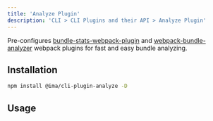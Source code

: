 ```yaml
---
title: 'Analyze Plugin'
description: 'CLI > CLI Plugins and their API > Analyze Plugin'
---
```


Pre-configures [bundle-stats-webpack-plugin](https://npmjs.com/package/bundle-stats-webpack-plugin) and [webpack-bundle-analyzer](https://npmjs.com/package/webpack-bundle-analyzer) webpack plugins for fast and easy bundle analyzing.

## Installation

```bash npm2yarn
npm install @ima/cli-plugin-analyze -D
```

## Usage
